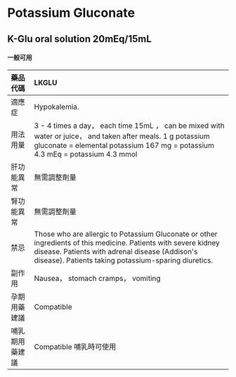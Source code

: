 # Potassium Gluconate

## K-Glu oral solution 20mEq/15mL

#### 一般可用

| 藥品代碼       | LKGLU                                                                                                                                                                                                                     |
|:---------------|:--------------------------------------------------------------------------------------------------------------------------------------------------------------------------------------------------------------------------|
| 適應症         | Hypokalemia.                                                                                                                                                                                                              |
| 用法用量       | 3 - 4 times a day， each time 15mL ， can be mixed with water or juice， and taken after meals. 1 g potassium gluconate = elemental potassium 167 mg = potassium 4.3 mEq = potassium 4.3 mmol                             |
| 肝功能異常     | 無需調整劑量                                                                                                                                                                                                              |
| 腎功能異常     | 無需調整劑量                                                                                                                                                                                                              |
| 禁忌           | Those who are allergic to Potassium Gluconate or other ingredients of this medicine. Patients with severe kidney disease. Patients with adrenal disease (Addison's disease). Patients taking potassium-sparing diuretics. |
| 副作用         | Nausea， stomach cramps， vomiting                                                                                                                                                                                        |
| 孕期用藥建議   | Compatible                                                                                                                                                                                                                |
| 哺乳期用藥建議 | Compatible 哺乳時可使用                                                                                                                                                                                                   |

